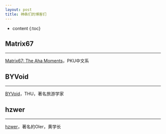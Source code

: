```yaml
---
layout: post
title: 神犇们的博客们
---
```


* content
{:toc}


## Matrix67
***
[Matrix67: The Aha Moments](http://www.matrix67.com/blog/)，PKU中文系

## BYVoid
***
[BYVoid](https://www.byvoid.com/)，THU，著名旅游学家

## hzwer
***
[hzwer](http://hzwer.com/)，著名的OIer，黄学长


